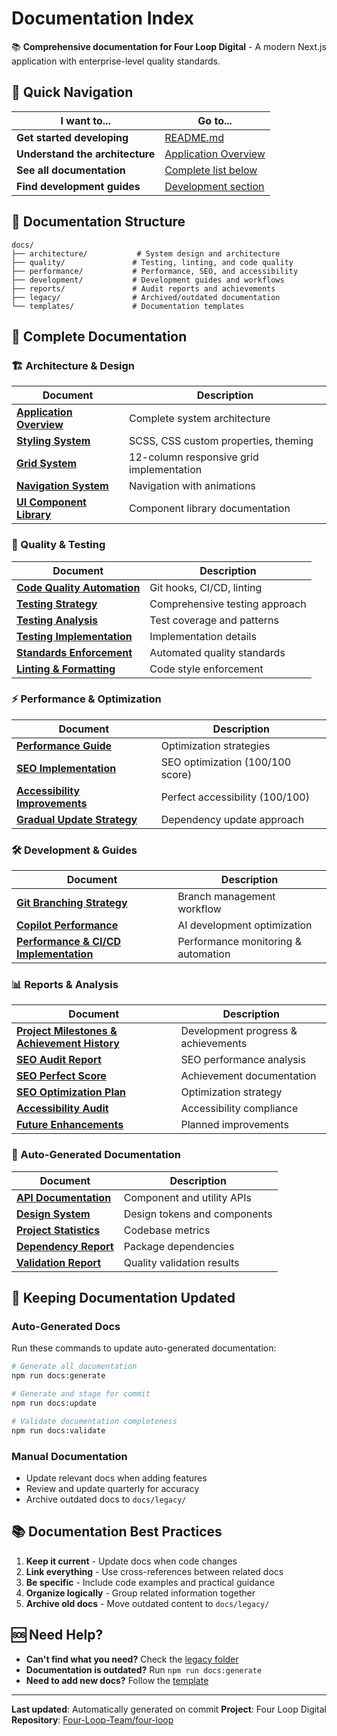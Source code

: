 # Documentation Index

📚 **Comprehensive documentation for Four Loop Digital** - A modern Next.js application with
enterprise-level quality standards.

## 🎯 Quick Navigation

| I want to...                    | Go to...                                        |
| ------------------------------- | ----------------------------------------------- |
| **Get started developing**      | [README.md](./README.md)                        |
| **Understand the architecture** | [Application Overview][app-overview]            |
| **See all documentation**       | [Complete list below](#-complete-documentation) |
| **Find development guides**     | [Development section](#️-development--guides)   |

## 📁 Documentation Structure

```text
docs/
├── architecture/           # System design and architecture
├── quality/               # Testing, linting, and code quality
├── performance/           # Performance, SEO, and accessibility
├── development/           # Development guides and workflows
├── reports/               # Audit reports and achievements
├── legacy/                # Archived/outdated documentation
└── templates/             # Documentation templates
```

## 📖 Complete Documentation

### 🏗️ Architecture & Design

| Document                                 | Description                              |
| ---------------------------------------- | ---------------------------------------- |
| **[Application Overview][app-overview]** | Complete system architecture             |
| **[Styling System][styling-docs]**       | SCSS, CSS custom properties, theming     |
| **[Grid System][grid-docs]**             | 12-column responsive grid implementation |
| **[Navigation System][nav-docs]**        | Navigation with animations               |
| **[UI Component Library][ui-docs]**      | Component library documentation          |

### 🧪 Quality & Testing

| Document                                    | Description                    |
| ------------------------------------------- | ------------------------------ |
| **[Code Quality Automation][quality-docs]** | Git hooks, CI/CD, linting      |
| **[Testing Strategy][testing-docs]**        | Comprehensive testing approach |
| **[Testing Analysis][testing-analysis]**    | Test coverage and patterns     |
| **[Testing Implementation][testing-impl]**  | Implementation details         |
| **[Standards Enforcement][standards-docs]** | Automated quality standards    |
| **[Linting & Formatting][lint-docs]**       | Code style enforcement         |

### ⚡ Performance & Optimization

| Document                                    | Description                      |
| ------------------------------------------- | -------------------------------- |
| **[Performance Guide][performance-docs]**   | Optimization strategies          |
| **[SEO Implementation][seo-docs]**          | SEO optimization (100/100 score) |
| **[Accessibility Improvements][a11y-docs]** | Perfect accessibility (100/100)  |
| **[Gradual Update Strategy][update-docs]**  | Dependency update approach       |

### 🛠️ Development & Guides

| Document                                                   | Description                         |
| ---------------------------------------------------------- | ----------------------------------- |
| **[Git Branching Strategy][git-docs]**                     | Branch management workflow          |
| **[Copilot Performance][copilot-docs]**                    | AI development optimization         |
| **[Performance & CI/CD Implementation][performance-cicd]** | Performance monitoring & automation |

### 📊 Reports & Analysis

| Document                                                        | Description                         |
| --------------------------------------------------------------- | ----------------------------------- |
| **[Project Milestones & Achievement History][milestones-docs]** | Development progress & achievements |
| **[SEO Audit Report][seo-audit]**                               | SEO performance analysis            |
| **[SEO Perfect Score][seo-perfect]**                            | Achievement documentation           |
| **[SEO Optimization Plan][seo-plan]**                           | Optimization strategy               |
| **[Accessibility Audit][a11y-audit]**                           | Accessibility compliance            |
| **[Future Enhancements][future-docs]**                          | Planned improvements                |

### 🤖 Auto-Generated Documentation

| Document                                               | Description                  |
| ------------------------------------------------------ | ---------------------------- |
| **[API Documentation](./docs/API_DOCUMENTATION.md)**   | Component and utility APIs   |
| **[Design System](./docs/DESIGN_SYSTEM.md)**           | Design tokens and components |
| **[Project Statistics](./docs/PROJECT_STATISTICS.md)** | Codebase metrics             |
| **[Dependency Report](./docs/DEPENDENCY_REPORT.md)**   | Package dependencies         |
| **[Validation Report](./docs/VALIDATION_REPORT.md)**   | Quality validation results   |

## 🔄 Keeping Documentation Updated

### Auto-Generated Docs

Run these commands to update auto-generated documentation:

```bash
# Generate all documentation
npm run docs:generate

# Generate and stage for commit
npm run docs:update

# Validate documentation completeness
npm run docs:validate
```

### Manual Documentation

- Update relevant docs when adding features
- Review and update quarterly for accuracy
- Archive outdated docs to `docs/legacy/`

## 📚 Documentation Best Practices

1. **Keep it current** - Update docs when code changes
2. **Link everything** - Use cross-references between related docs
3. **Be specific** - Include code examples and practical guidance
4. **Organize logically** - Group related information together
5. **Archive old docs** - Move outdated content to `docs/legacy/`

## 🆘 Need Help?

- **Can't find what you need?** Check the [legacy folder](./docs/legacy/)
- **Documentation is outdated?** Run `npm run docs:generate`
- **Need to add new docs?** Follow the [template](./docs/templates/)

---

**Last updated**: Automatically generated on commit **Project**: Four Loop Digital **Repository**:
[Four-Loop-Team/four-loop][repo]

<!-- Link References -->

[repo]: https://github.com/Four-Loop-Team/four-loop
[app-overview]: ./docs/architecture/COMPREHENSIVE_APPLICATION_DOCUMENTATION.md
[styling-docs]: ./docs/architecture/STYLING_SYSTEM_DOCUMENTATION.md
[grid-docs]: ./docs/GRID_SYSTEM_DOCUMENTATION.md
[nav-docs]: ./docs/architecture/NAVIGATION_IMPLEMENTATION.md
[ui-docs]: ./docs/architecture/UI_COMPONENT_LIBRARY.md
[quality-docs]: ./docs/quality/CODE_QUALITY_AUTOMATION.md
[testing-docs]: ./docs/quality/TESTING_STRATEGY_IMPLEMENTATION.md
[testing-analysis]: ./docs/quality/COMPREHENSIVE_TESTING_ANALYSIS.md
[testing-impl]: ./docs/quality/TESTING_IMPLEMENTATION_COMPLETE.md
[standards-docs]: ./docs/quality/STANDARDS_ENFORCEMENT_SYSTEM.md
[lint-docs]: ./docs/quality/LINTING_FORMATTING_IMPROVEMENTS.md
[performance-docs]: ./docs/performance/PERFORMANCE_UPDATE_GUIDE.md
[seo-docs]: ./docs/performance/SEO_IMPLEMENTATION_SUMMARY.md
[a11y-docs]: ./docs/performance/ACCESSIBILITY_IMPROVEMENTS_SUMMARY.md
[update-docs]: ./docs/performance/GRADUAL_UPDATE_STRATEGY.md
[git-docs]: ./docs/development/GIT_BRANCHING_STRATEGY.md
[copilot-docs]: ./docs/development/COPILOT_AGENT_PERFORMANCE_OPTIMIZATION.md
[performance-cicd]: ./docs/development/PERFORMANCE_CI_CD_IMPLEMENTATION.md
[milestones-docs]: ./docs/reports/PROJECT_MILESTONES_ACHIEVEMENT_HISTORY.md
[seo-audit]: ./docs/reports/SEO_AUDIT_REPORT.md
[seo-perfect]: ./docs/reports/SEO_PERFECT_SCORE_ACHIEVEMENT.md
[seo-plan]: ./docs/reports/SEO_SCORE_OPTIMIZATION_PLAN.md
[a11y-audit]: ./docs/reports/ACCESSIBILITY_AUDIT_REPORT.md
[future-docs]: ./docs/reports/FUTURE_ENHANCEMENTS_COMPLETE.md
